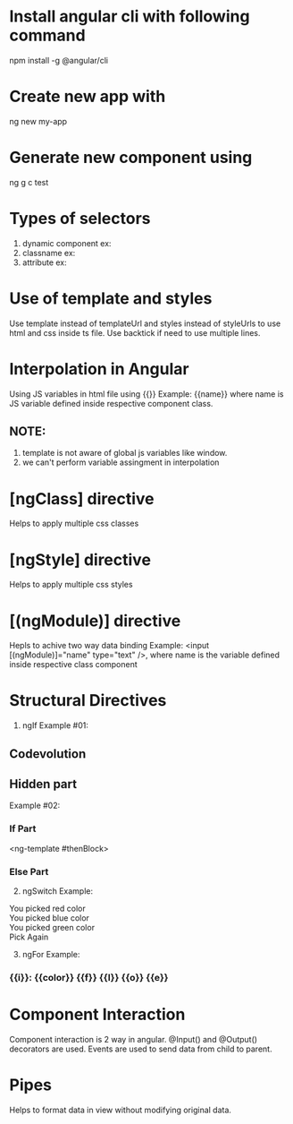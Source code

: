 # Install angular cli with following command
npm install -g @angular/cli

# Create new app with 
ng new my-app

# Generate new component using
ng g c test

# Types of selectors
1. dynamic component ex: <app-test></app-test>
2. classname ex: <div class="app-test"></div>
3. attribute ex: <div app-test><div>

# Use of template and styles
Use template instead of templateUrl and styles instead of styleUrls to use html and css inside ts file. Use backtick if need to use multiple lines.

# Interpolation in Angular
Using JS variables in html file using {{}}
Example: {{name}} where name is JS variable defined inside respective component class.
## NOTE: 
1. template is not aware of global js variables like window.
2. we can't perform variable assingment in interpolation

# [ngClass] directive
Helps to apply multiple css classes

# [ngStyle] directive
Helps to apply multiple css styles

# [(ngModule)] directive
Hepls to achive two way data binding
Example: <input [(ngModule)]="name" type="text" />, where name is the variable defined inside respective class component

# Structural Directives
1. ngIf
Example #01:
<h2 *ngIf="displayName; else elseBlock">
    Codevolution
</h2>
<ng-template #elseBlock>
    <h2>Hidden part</h2>
</ng-template>

Example #02:
<div *ngIf="displayName; then thenBlock; else elseBlock"></div>
<ng-template #thenBlock>
    <h3>If Part</h3>
</ng-template>

<ng-template #thenBlock>
    <h3>Else Part</h3>
</ng-template>

2. ngSwitch
Example: 
<div [ngSwitch]="color">
    <div *ngSwitchCase="'red'">You picked red color</div>
    <div *ngSwitchCase="'blue'">You picked blue color</div>
    <div *ngSwitchCase="'green'">You picked green color</div>
    <div *ngSwitchDefault>Pick Again</div>
</div>

3. ngFor
Example:
<div *ngFor="let color of colors; index as i; first as f; last as l; odd as o; even as e">
    <h3>{{i}}: {{color}} {{f}} {{l}} {{o}} {{e}}</h3>
</div>


# Component Interaction
Component interaction is 2 way in angular.
@Input() and @Output() decorators are used.
Events are used to send data from child to parent.

# Pipes
Helps to format data in view without modifying original data.
